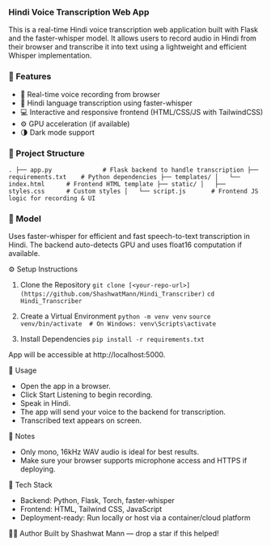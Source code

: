 ### Hindi Voice Transcription Web App

This is a real-time Hindi voice transcription web application built with Flask and the faster-whisper model. It allows users to record audio in Hindi from their browser and transcribe it into text using a lightweight and efficient Whisper implementation.

### 🚀 Features
- 🎤 Real-time voice recording from browser
- 📜 Hindi language transcription using faster-whisper
- 💻 Interactive and responsive frontend (HTML/CSS/JS with TailwindCSS)
- ⚙️ GPU acceleration (if available)
- 🌗 Dark mode support


### 📁 Project Structure
`
.
├── app.py              # Flask backend to handle transcription
├── requirements.txt    # Python dependencies
├── templates/
│   └── index.html      # Frontend HTML template
├── static/
│   ├── styles.css      # Custom styles
│   └── script.js       # Frontend JS logic for recording & UI
`


### 🧠 Model

Uses faster-whisper for efficient and fast speech-to-text transcription in Hindi. The backend auto-detects GPU and uses float16 computation if available.

⚙️ Setup Instructions
1. Clone the Repository
`git clone [<your-repo-url>](https://github.com/ShashwatMann/Hindi_Transcriber)`
`cd Hindi_Transcriber`

2. Create a Virtual Environment
`python -m venv venv`
`source venv/bin/activate  # On Windows: venv\Scripts\activate`

3. Install Dependencies
`pip install -r requirements.txt`

App will be accessible at http://localhost:5000.

🎯 Usage
- Open the app in a browser.
- Click Start Listening to begin recording.
- Speak in Hindi.
- The app will send your voice to the backend for transcription.
- Transcribed text appears on screen.

📝 Notes
- Only mono, 16kHz WAV audio is ideal for best results.
- Make sure your browser supports microphone access and HTTPS if deploying.

🧪 Tech Stack
- Backend: Python, Flask, Torch, faster-whisper
- Frontend: HTML, Tailwind CSS, JavaScript
- Deployment-ready: Run locally or host via a container/cloud platform

🧑‍💻 Author
Built by Shashwat Mann — drop a star if this helped!
